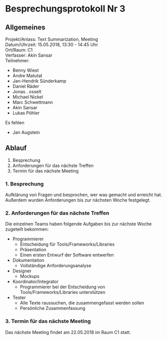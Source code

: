 # Besprechungsprotokoll Nr 3
##
## Allgemeines

Projekt/Anlass: Text Summarization, Meeting <br/>
Datum/Uhrzeit: 15.05.2018, 13:30 - 14:45 Uhr <br/>
Ort/Raum: C1 <br/>
Verfasser: Akin Sansar <br/>
Teilnehmer:

- Benny Wiest
- Andre Matutat
- Jan-Hendrik Sünderkamp
- Daniel Räder
- Jonas . osselt
- Michael Nickel
- Marc Schwettmann
- Akin Sansar
- Lukas Pöhler

Es fehlen </br>

- Jan Augstein

## Ablauf

1. Besprechung
2. Anforderungen für das nächste Treffen
3. Termin für das nächste Meeting


### 1. Besprechung

Aufklärung von Fragen und besprochen, wer was gemacht und erreicht hat. </br>
Außerdem wurden Anforderungen bis zur nächsten Woche festgelegt.

### 2. Anforderungen für das nächste Treffen

Die einzelnen Teams haben folgende Aufgaben bis zur nächste Woche zugeteilt bekommen: </br>

- Programmierer
	-  Entscheidung für Tools/Frameworks/Libraries
	-  Präsentation
	-  Einen ersten Entwurf der Software entwerfen
- Dokumentation 
	- Vollständige Anforderungsanalyse
- Designer 
	- Mockups
- Koordinator/Integrator 
	- Programmierer bei der Entscheidung von Tools/Frameworks/Libraries unterstützen
- Tester 
	- Alle Texte raussuchen, die zusammengefasst werden sollen 
	- Persönliche Zusammenfassung

### 3. Termin für das nächste Meeting

Das nächste Meeting findet am 22.05.2018 im Raum C1 statt.